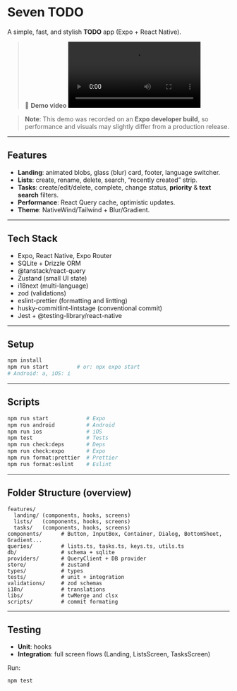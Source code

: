 # Seven TODO

A simple, fast, and stylish **TODO** app (Expo + React Native).

> 🎥 **Demo video**
![Download the demo](https://github.com/mc-es/sevenapps-case/blob/master/assets/todo-intro.mp4)

> **Note**: This demo was recorded on an **Expo developer build**, so performance and visuals may slightly differ from a production release.

---

## Features

- **Landing**: animated blobs, glass (blur) card, footer, language switcher.
- **Lists**: create, rename, delete, search, “recently created” strip.
- **Tasks**: create/edit/delete, complete, change status, **priority** & **text search** filters.
- **Performance**: React Query cache, optimistic updates.
- **Theme**: NativeWind/Tailwind + Blur/Gradient.

---

## Tech Stack

- Expo, React Native, Expo Router
- SQLite + Drizzle ORM
- @tanstack/react-query
- Zustand (small UI state)
- i18next (multi-language)
- zod (validations)
- eslint-prettier (formatting and lintting)
- husky-commitlint-lintstage (conventional commit)
- Jest + @testing-library/react-native

---

## Setup

```bash
npm install
npm run start         # or: npx expo start
# Android: a, iOS: i
```

---

## Scripts

```bash
npm run start            # Expo
npm run android          # Android
npm run ios              # iOS
npm test                 # Tests
npm run check:deps       # Deps
npm run check:expo       # Expo
npm run format:prettier  # Prettier
npm run format:eslint    # Eslint
```

---

## Folder Structure (overview)

```
features/
  landing/ (components, hooks, screens)
  lists/   (components, hooks, screens)
  tasks/   (components, hooks, screens)
components/      # Button, InputBox, Container, Dialog, BottomSheet, Gradient...
queries/         # lists.ts, tasks.ts, keys.ts, utils.ts
db/              # schema + sqlite
providers/       # QueryClient + DB provider
store/           # zustand
types/           # types
tests/           # unit + integration
validations/     # zod schemas
i18n/            # translations
libs/            # twMerge and clsx
scripts/         # commit formating
```

---

## Testing

- **Unit**: hooks
- **Integration**: full screen flows (Landing, ListsScreen, TasksScreen)

Run:

```bash
npm test
```
